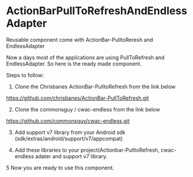 ActionBarPullToRefreshAndEndlessAdapter
=======================================

Reusable component come with ActionBar-PulltoReresh and EndlessAdapter

Now a days most of the applications are using PullToRefresh and EndlessAdapter. So here is the ready made component.

Steps to follow:

1. Clone the Chrisbanes ActionBar-PulltoRefresh from the link below

 https://github.com/chrisbanes/ActionBar-PullToRefresh.git
 
 2. Clone the commonsguy / cwac-endless from the link below
 
 https://github.com/commonsguy/cwac-endless.git
 
 
 3. Add support v7 library from your Android sdk (sdk/extras/android/support/v7/appcompat)
 
 4. Add these libraries to your project(Actionbar-PulltoRefresh, cwac-endless adater and support v7 library.
 
 5 Now you are ready to use this component.
 
